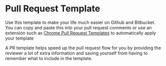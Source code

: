# Pull Request Template
Use this template to make your life much easier on Github and Bitbucket. You can copy and paste this into your pull request comments or use an extension such as [Chrome Pull Request Templates](https://github.com/tcrammond/chrome-pullrequest-templates) to automatically apply your template

A PR template helps speed up the pull request flow for you by providing the reviewer a lot of extra information and saving yourself from having to remember what to include in the template. 
